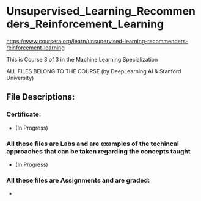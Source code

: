 # Unsupervised_Learning_Recommenders_Reinforcement_Learning
https://www.coursera.org/learn/unsupervised-learning-recommenders-reinforcement-learning

This is Course 3 of 3 in the Machine Learning Specialization

ALL FILES BELONG TO THE COURSE (by DeepLearning.AI & Stanford University)

## File Descriptions:
### Certificate:
- (In Progress)

### All these files are Labs and are examples of the techincal approaches that can be taken regarding the concepts taught
- (In Progress)

### All these files are Assignments and are graded:
- 
